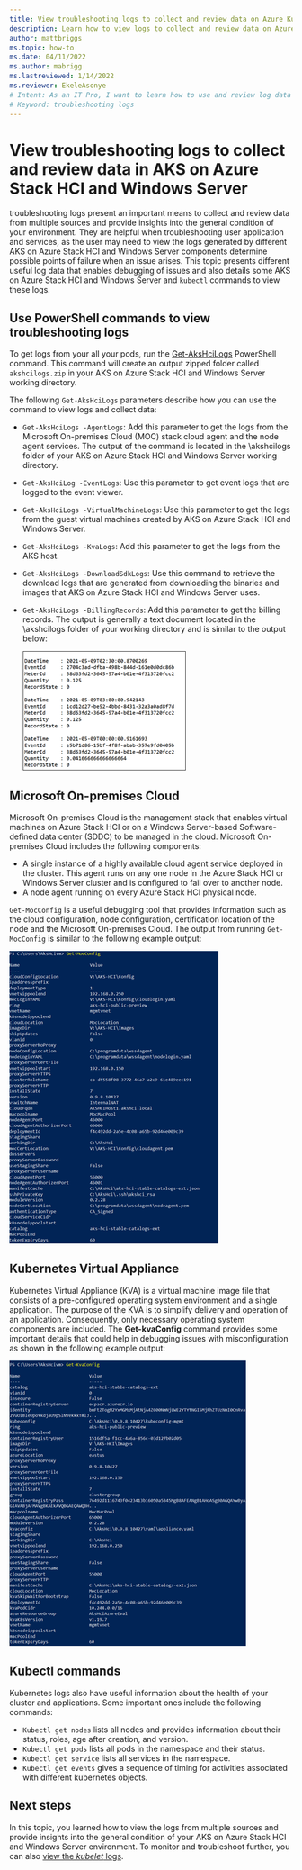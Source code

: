 ```yaml
---
title: View troubleshooting logs to collect and review data on Azure Kubernetes Services on Azure Stack HCI
description: Learn how to view logs to collect and review data on Azure Kubernetes Services on Azure Stack HCI.
author: mattbriggs
ms.topic: how-to
ms.date: 04/11/2022
ms.author: mabrigg 
ms.lastreviewed: 1/14/2022
ms.reviewer: EkeleAsonye
# Intent: As an IT Pro, I want to learn how to use and review log data in order to gain insight to my AKS on Azure Stack HCI and Windows Server deployment.
# Keyword: troubleshooting logs
---
```


# View troubleshooting logs to collect and review data in AKS on Azure Stack HCI and Windows Server

troubleshooting logs present an important means to collect and review data from multiple sources and provide insights into the general condition of your environment. They are helpful when troubleshooting user application and services, as the user may need to view the logs generated by different AKS on Azure Stack HCI and Windows Server components determine possible points of failure when an issue arises. This topic presents different useful log data that enables debugging of issues and also details some AKS on Azure Stack HCI and Windows Server and `kubectl` commands to view these logs.

## Use PowerShell commands to view troubleshooting logs

To get logs from your all your pods, run the [Get-AksHciLogs](./reference/ps/get-akshcilogs.md) PowerShell command. This command will create an output zipped folder called `akshcilogs.zip` in your AKS on Azure Stack HCI and Windows Server working directory. 

The following `Get-AksHciLogs` parameters describe how you can use the command to view logs and collect data:

- `Get-AksHciLogs -AgentLogs`: Add this parameter to get the logs from the Microsoft On-premises Cloud (MOC) stack cloud agent and the node agent services. The output of the command is located in the \akshcilogs folder of your AKS on Azure Stack HCI and Windows Server working directory.
- `Get-AksHciLog -EventLogs`: Use this parameter to get event logs that are logged to the event viewer.
- `Get-AksHciLogs -VirtualMachineLogs`: Use this parameter to get the logs from the guest virtual machines created by AKS on Azure Stack HCI and Windows Server.
- `Get-AksHciLogs -KvaLogs`: Add this parameter to get the logs from the AKS host.
- `Get-AksHciLogs -DownloadSdkLogs`: Use this command to retrieve the download logs that are generated from downloading the binaries and images that AKS on Azure Stack HCI and Windows Server uses.
- `Get-AksHciLogs -BillingRecords`: Add this parameter to get the billing records. The output is generally a text document located in the \akshcilogs folder of your working directory and is similar to the output below:

  ![The image shows an output of running Get-AksHciLogs with the -BillingRecords parameter.](.\media\logs\billing-records.png)

## Microsoft On-premises Cloud 
Microsoft On-premises Cloud is the management stack that enables virtual machines on Azure Stack HCI or on a Windows Server-based Software-defined data center (SDDC) to be managed in the cloud. Microsoft On-premises Cloud includes the following components:

- A single instance of a highly available cloud agent service deployed in the cluster. This agent runs on any one node in the Azure Stack HCI or Windows Server cluster and is configured to fail over to another node.
- A node agent running on every Azure Stack HCI physical node.

`Get-MocConfig` is a useful debugging tool that provides information such as the cloud configuration, node configuration, certification location of the node and the Microsoft On-premises Cloud. The output from running `Get-MocConfig` is similar to the following example output:

![The image shows an example of output from running Get-Moc-Config.](.\media\logs\get-moc-config.png)

## Kubernetes Virtual Appliance 
Kubernetes Virtual Appliance (KVA) is a virtual machine image file that consists of a pre-configured operating system environment and a single application. The purpose of the KVA is to simplify delivery and operation of an application. Consequently, only necessary operating system components are included. The **Get-kvaConfig** command provides some important details that could help in debugging issues with misconfiguration as shown in the following example output:

![The image shows an example of output from running Get-Kva-Config.](.\media\logs\get-kva-config.png)

## Kubectl commands 
Kubernetes logs also have useful information about the health of your cluster and applications. Some important ones include the following commands:
- `Kubectl get nodes` lists all nodes and provides information about their status, roles, age after creation, and version.
- `Kubectl get pods` lists all pods in the namespace and their status.
- `Kubectl get service` lists all services in the namespace.
- `Kubectl get events` gives a sequence of timing for activities associated with different kubernetes objects.

## Next steps
In this topic, you learned how to view the logs from multiple sources and provide insights into the general condition of your AKS on Azure Stack HCI and Windows Server environment. To monitor and troubleshoot further, you can also [view the _kubelet_ logs](./get-kubelet-logs.md).
